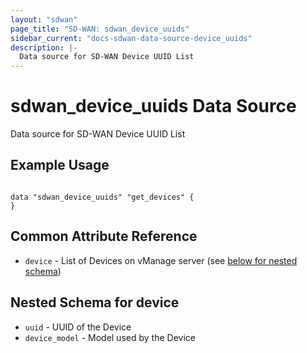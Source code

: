 ```yaml
---
layout: "sdwan"
page_title: "SD-WAN: sdwan_device_uuids"
sidebar_current: "docs-sdwan-data-source-device_uuids"
description: |-
  Data source for SD-WAN Device UUID List
---
```

# sdwan_device_uuids Data Source #
Data source for SD-WAN Device UUID List

## Example Usage ##

```hcl

data "sdwan_device_uuids" "get_devices" {
}

```

## Common Attribute Reference ##
* `device` - List of Devices on vManage server (see [below for nested schema](#nestedblock--device))

<a id="nestedblock--device"></a>

## Nested Schema for device
* `uuid` - UUID of the Device
* `device_model` - Model used by the Device